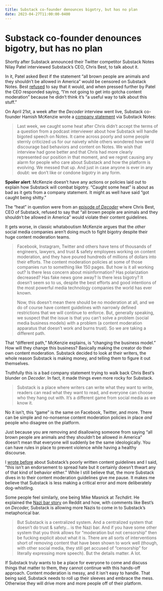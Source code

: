 ```yaml
---
title: Substack co-founder denounces bigotry, but has no plan
date: 2023-04-27T11:00:00-0400
---
```


# Substack co-founder denounces bigotry, but has no plan

Shortly after Substack announced their Twitter competitor Substack Notes Nilay Patel interviewed Substack’s CEO, Chris Best, to talk about it.

In it, Patel asked Best if the statement “all brown people are animals and they shouldn’t be allowed in America” would be censored on Substack Notes. Best [refused](https://www.techdirt.com/2023/04/14/substack-ceo-chris-best-doesnt-realize-hes-just-become-the-nazi-bar/?ref=jeffperry.me) to say that it would, and when pressed further by Patel the CEO responded saying, “I’m not going to get into gotcha content moderation” because he didn’t think it’s “a useful way to talk about this stuff.”

On April 21st, a week after the _Decoder_ interview went live, Substack co-founder Hamish McKenzie wrote a [company statement](https://substack.com/profile/3567-hamish-mckenzie/note/c-15043731?ref=jeffperry.me) via Substack Notes:

> Last week, we caught some heat after Chris didn’t accept the terms of a question from a podcast interviewer about how Substack will handle bigoted speech on Notes. It came across poorly and some people sternly criticized us for our naivety while others wondered how we’d discourage bad behaviors and content on Notes. We wish that interview had gone better and that Chris had more clearly represented our position in that moment, and we regret causing any alarm for people who care about Substack and how the platform is evolving. We messed that up. And just in case anyone is ever in any doubt: we don’t like or condone bigotry in any form.

**Spoiler alert**: McKenzie doesn’t have any actions or policies laid out to explain how Substack will combat bigotry. “Caught some heat” is about as bad as it gets from a company statement. It might as well have said “got caught being shitty.”

The “heat” in question were from an [episode of _Decoder_](https://www.theverge.com/23681875/substack-notes-twitter-elon-musk-content-moderation-free-speech?ref=jeffperry.me) where Chris Best, CEO of Substack, refused to say that “all brown people are animals and they shouldn’t be allowed in America” would violate their content guidelines.

It gets worse, in classic whataboutism McKenzie argues that the _other_ social media companies aren’t doing much to fight bigotry despite their huge content moderation teams.

> Facebook, Instagram, Twitter and others have tens of thousands of engineers, lawyers, and trust & safety employees working on content moderation, and they have poured hundreds of millions of dollars into their efforts. The content moderation policies at some of those companies run to something like 150 pages. But how is it all working out? Is there less concern about misinformation? Has polarization decreased? Has fake news gone away? Is there less bigotry? It doesn’t seem so to us, despite the best efforts and good intentions of the most powerful media technology companies the world has ever known.
> 
> Now, this doesn’t mean there should be no moderation at all, and we do of course have content guidelines with narrowly defined restrictions that we will continue to enforce. But, generally speaking, we suspect that the issue is that you can’t solve a problem (social media business models) with a problem (a content moderation apparatus that doesn’t work and burns trust). So we are taking a different path.

That “different path,” McKenzie explains, is “changing the business model.” How will they change this business? Basically making the creator do their own content moderation. Substack decided to look at their writers, the whole reason Substack is making money, and telling them to figure it out themselves.

Truthfully this is a bad company statement trying to walk back Chris Best’s blunder on _Decoder_. In fact, it made things even more rocky for Substack.

> Substack is a place where writers can write what they want to write, readers can read what they want to read, and everyone can choose who they hang out with. It’s a different game from social media as we know it.

No it isn’t, this “game” is the same on Facebook, Twitter, and more. There can be simple and no-nonsense content moderation policies in place _and_ people who disagree on the platform.

Just because you are removing and disallowing someone from saying “all brown people are animals and they shouldn’t be allowed in America” doesn’t mean that everyone will suddenly be the same ideologically. You can have rules in place to prevent violence while having a healthy discourse.

I [wrote before](https://jeffperry.me/is-substack-all-bad/) about Substack’s poorly written content guidelines and I said, “this isn’t an endorsement to spread hate but it certainly doesn’t thwart any of that kind of behavior either.” While I still believe that, the more Substack dives in to their content moderation guidelines give me pause. It makes me believe that Substack is less making a critical error and more deliberately dog-whistling.

Some people feel similarly, one being Mike Masnick at _Techdirt_. He explained the [Nazi bar story](https://www.reddit.com/r/TalesFromYourServer/comments/hsiisw/kicking_a_nazi_out_as_soon_as_they_walk_in/?ref=jeffperry.me) on Reddit and how, with comments like Best’s on _Decoder,_ Substack is allowing more Nazis to come in to Substack’s metaphorical bar.

> But Substack is a centralized system. And a centralized system that doesn’t do trust & safety… is the Nazi bar. And if you have some other system that you think allows for “moderation but not censorship” then be fucking explicit about what it is. There are all sorts of interventions short of removing content that have been shown to work well (though, with other social media, they still get accused of “censorship” for literally expressing more speech). But the details matter. A lot.

If Substack truly wants to be a place for everyone to come and discuss things that matter to them, they cannot continue with this hands-off approach. Content moderation is messy, and it isn't easy to handle. That being said, Substack needs to roll up their sleeves and embrace the mess. Otherwise they will drive more and more people off of their platform.